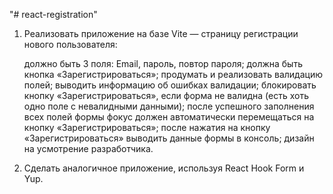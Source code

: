 "# react-registration" 


1. Реализовать приложение на базе Vite — страницу регистрации нового пользователя:

    должно быть 3 поля: Email, пароль, повтор пароля;
    должна быть кнопка «Зарегистрироваться»;
    продумать и реализовать валидацию полей;
    выводить информацию об ошибках валидации;
    блокировать кнопку «Зарегистрироваться», если форма не валидна (есть хоть одно поле с невалидными данными);
    после успешного заполнения всех полей формы фокус должен автоматически перемещаться на кнопку «Зарегистрироваться»;
    после нажатия на кнопку «Зарегистрироваться» выводить данные формы в консоль;
    дизайн на усмотрение разработчика.

2. Сделать аналогичное приложение, используя React Hook Form и Yup. 